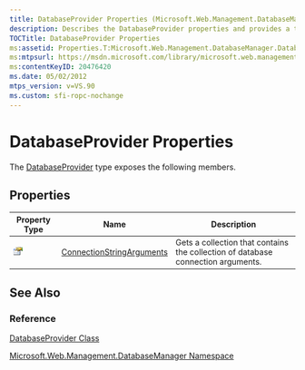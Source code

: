 ```yaml
---
title: DatabaseProvider Properties (Microsoft.Web.Management.DatabaseManager)
description: Describes the DatabaseProvider properties and provides a table that outlines the name and description of the property type.
TOCTitle: DatabaseProvider Properties
ms:assetid: Properties.T:Microsoft.Web.Management.DatabaseManager.DatabaseProvider
ms:mtpsurl: https://msdn.microsoft.com/library/microsoft.web.management.databasemanager.databaseprovider_properties(v=VS.90)
ms:contentKeyID: 20476420
ms.date: 05/02/2012
mtps_version: v=VS.90
ms.custom: sfi-ropc-nochange
---
```


# DatabaseProvider Properties

The [DatabaseProvider](databaseprovider-class-microsoft-web-management-databasemanager.md) type exposes the following members.

## Properties

|Property Type|Name|Description|
|--- |--- |--- |
|![Public property](images/Dd565931.pubproperty(en-us,VS.90).gif "Public property")|[ConnectionStringArguments](databaseprovider-connectionstringarguments-property-microsoft-web-management-databasemanager.md)|Gets a collection that contains the collection of database connection arguments.|

## See Also

### Reference

[DatabaseProvider Class](databaseprovider-class-microsoft-web-management-databasemanager.md)

[Microsoft.Web.Management.DatabaseManager Namespace](microsoft-web-management-databasemanager-namespace.md)

